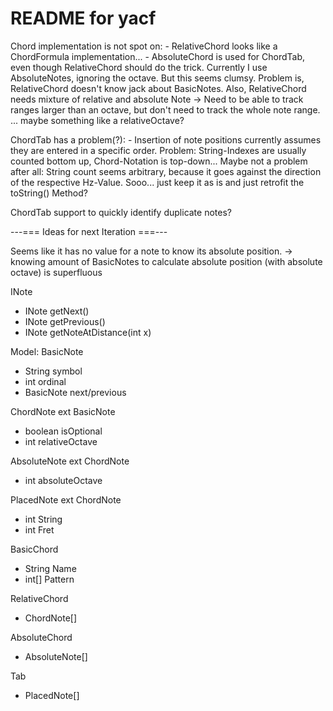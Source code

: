 README for yacf
==========================

Chord implementation is not spot on:
    - RelativeChord looks like a ChordFormula implementation...
    - AbsoluteChord is used for ChordTab, even though RelativeChord should do the trick.
        Currently I use AbsoluteNotes, ignoring the octave. But this seems clumsy.
        Problem is, RelativeChord doesn't know jack about BasicNotes.
        Also, RelativeChord needs mixture of relative and absolute Note 
		-> Need to be able to track ranges larger than an octave, but don't need to track the whole note range.
        ... maybe something like a relativeOctave?

ChordTab has a problem(?):
    - Insertion of note positions currently assumes they are entered in a specific order.
        Problem: String-Indexes are usually counted bottom up, Chord-Notation is top-down...
        Maybe not a problem after all: String count seems arbitrary, because it goes against the direction of the respective Hz-Value.
        Sooo... just keep it as is and just retrofit the toString() Method?
        
ChordTab support to quickly identify duplicate notes?


---=== Ideas for next Iteration ===---

Seems like it has no value for a note to know its absolute position.
-> knowing amount of BasicNotes to calculate absolute position (with absolute octave) is superfluous

INote
- INote getNext()
- INote getPrevious()
- INote getNoteAtDistance(int x)

Model:
BasicNote<T ext BasicNote>
- String symbol
- int ordinal
- BasicNote next/previous

ChordNote ext BasicNote
- boolean isOptional
- int relativeOctave

AbsoluteNote ext ChordNote
- int absoluteOctave

PlacedNote ext ChordNote
- int String
- int Fret

BasicChord
- String Name
- int[] Pattern

RelativeChord
- ChordNote[]

AbsoluteChord
- AbsoluteNote[]

Tab
- PlacedNote[]
